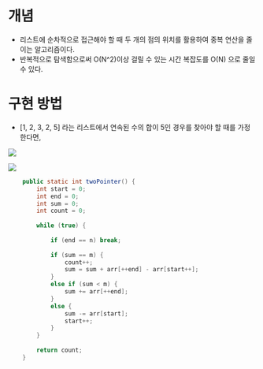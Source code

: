# 개념

- 리스트에 순차적으로 접근해야 할 때 두 개의 점의 위치를 활용하여 중복 연산을 줄이는 알고리즘이다.
- 반복적으로 탐색함으로써 O(N^2)이상 걸릴 수 있는 시간 복잡도를 O(N) 으로 줄일 수 있다.

# 구현 방법

- [1, 2, 3, 2, 5] 라는 리스트에서 연속된 수의 합이 5인 경우를 찾아야 할 때를 가정한다면,

![](https://img1.daumcdn.net/thumb/R1280x0/?scode=mtistory2&fname=https%3A%2F%2Fblog.kakaocdn.net%2Fdn%2FpHaKz%2FbtrZIJFzDHK%2FXKjPLEJWIUW7ztBLgPVkok%2Fimg.png)

![](https://img1.daumcdn.net/thumb/R1280x0/?scode=mtistory2&fname=https%3A%2F%2Fblog.kakaocdn.net%2Fdn%2FAbyXH%2FbtrZItCZXa1%2FqhgwVesHKil5WU3vbxitKk%2Fimg.png)

```java
    public static int twoPointer() {
    	int start = 0; 
    	int end = 0;
    	int sum = 0;
    	int count = 0;
    	
    	while (true) {
    	
			if (end == n) break;
    		
    		if (sum == m) {
	    		count++;
	    		sum = sum + arr[++end] - arr[start++];
    		}
    		else if (sum < m) {
	    		sum += arr[++end];
    		}
    		else {
	    		sum -= arr[start];
	    		start++;
    		}
    	}
    		
    	return count;
    }
```